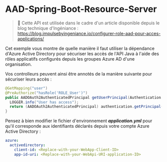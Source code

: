# AAD-Spring-Boot-Resource-Server

> 📃 Cette API est utilisée dans le cadre d'un article disponible depuis le blog technique d'Ingéniance :
https://blog.impulsebyingeniance.io/configurer-role-aad-pour-acces-applications/

Cet exemple vous montre de quelle manière il faut utiliser la dépendance d'Azure Active Directory pour
sécuriser les accès de l'API Java à l'aide des rôles applicatifs configurés depuis les
groupes Azure AD d'une organisation.

Vos controlleurs peuvent ainsi être annotés de la manière suivante pour sécuriser leurs accès :
```java
@GetMapping("user")
@PreAuthorize("hasRole('ROLE_User')")
public AADOAuth2AuthenticatedPrincipal getUserPrincipal(Authentication authentication) {
  LOGGER.info("User has access");
  return (AADOAuth2AuthenticatedPrincipal) authentication.getPrincipal();
}
```

Pensez à bien modifier le fichier d'environnement ***application.yml*** pour qu'il corresponde aux identifiants
déclarés depuis votre compte Azure Active Directory :
```yaml
azure:
  activedirectory:
    client-id: <Replace-with-your-WebApp-Client-ID>
    app-id-uri: <Replace-with-your-WebApi-URI-application-ID>
```


